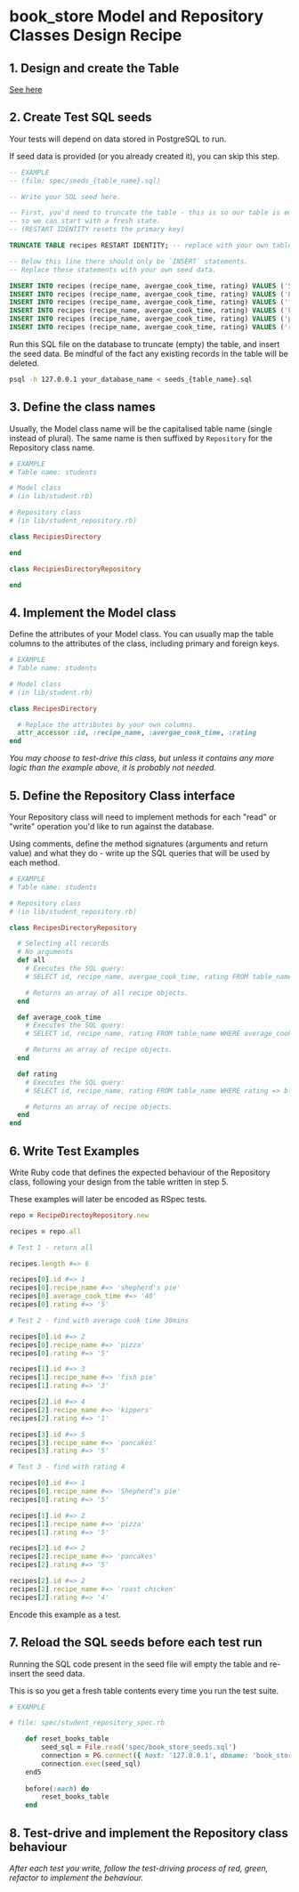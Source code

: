 # book_store Model and Repository Classes Design Recipe

## 1. Design and create the Table

[See here](recipes_directory_database_schema_recipe.md)

## 2. Create Test SQL seeds

Your tests will depend on data stored in PostgreSQL to run.

If seed data is provided (or you already created it), you can skip this step.

```sql
-- EXAMPLE
-- (file: spec/seeds_{table_name}.sql)

-- Write your SQL seed here. 

-- First, you'd need to truncate the table - this is so our table is emptied between each test run,
-- so we can start with a fresh state.
-- (RESTART IDENTITY resets the primary key)

TRUNCATE TABLE recipes RESTART IDENTITY; -- replace with your own table name.

-- Below this line there should only be `INSERT` statements.
-- Replace these statements with your own seed data.

INSERT INTO recipes (recipe_name, avergae_cook_time, rating) VALUES ('Shepherds Pie', '40','5');
INSERT INTO recipes (recipe_name, avergae_cook_time, rating) VALUES ('Pizza', '12','5');
INSERT INTO recipes (recipe_name, avergae_cook_time, rating) VALUES ('fish pie', '30','3');
INSERT INTO recipes (recipe_name, avergae_cook_time, rating) VALUES ('kippers', '5','1');
INSERT INTO recipes (recipe_name, avergae_cook_time, rating) VALUES ('pancakes', '5','5');
INSERT INTO recipes (recipe_name, avergae_cook_time, rating) VALUES ('roast chicken', '60','4');

```

Run this SQL file on the database to truncate (empty) the table, and insert the seed data. Be mindful of the fact any existing records in the table will be deleted.

```bash
psql -h 127.0.0.1 your_database_name < seeds_{table_name}.sql
```

## 3. Define the class names

Usually, the Model class name will be the capitalised table name (single instead of plural). The same name is then suffixed by `Repository` for the Repository class name.

```ruby
# EXAMPLE
# Table name: students

# Model class
# (in lib/student.rb)

# Repository class
# (in lib/student_repository.rb)

class RecipiesDirectory

end

class RecipiesDirectoryRepository

end

```

## 4. Implement the Model class

Define the attributes of your Model class. You can usually map the table columns to the attributes of the class, including primary and foreign keys.

```ruby
# EXAMPLE
# Table name: students

# Model class
# (in lib/student.rb)

class RecipesDirectory

  # Replace the attributes by your own columns.
  attr_accessor :id, :recipe_name, :avergae_cook_time, :rating
end

```

*You may choose to test-drive this class, but unless it contains any more logic than the example above, it is probably not needed.*

## 5. Define the Repository Class interface

Your Repository class will need to implement methods for each "read" or "write" operation you'd like to run against the database.

Using comments, define the method signatures (arguments and return value) and what they do - write up the SQL queries that will be used by each method.

```ruby
# EXAMPLE
# Table name: students

# Repository class
# (in lib/student_repository.rb)

class RecipesDirectoryRepository

  # Selecting all records
  # No arguments
  def all
    # Executes the SQL query:
    # SELECT id, recipe_name, avergae_cook_time, rating FROM table_name;

    # Returns an array of all recipe objects.
  end

  def average_cook_time
    # Executes the SQL query:
    # SELECT id, recipe_name, rating FROM table_name WHERE average_cook_time =< bluh;

    # Returns an array of recipe objects.
  end

  def rating
    # Executes the SQL query:
    # SELECT id, recipe_name, rating FROM table_name WHERE rating => bluh;

    # Returns an array of recipe objects.
  end
end
```

## 6. Write Test Examples

Write Ruby code that defines the expected behaviour of the Repository class, following your design from the table written in step 5.

These examples will later be encoded as RSpec tests.

```ruby
repo = RecipeDirectoyRepository.new

recipes = repo.all

# Test 1 - return all

recipes.length #=> 6

recipes[0].id #=> 1
recipes[0].recipe_name #=> 'shepherd's pie'
recipes[0].average_cook_time #=> '40'
recipes[0].rating #=> '5'

# Test 2 - find with average cook time 30mins

recipes[0].id #=> 2
recipes[0].recipe_name #=> 'pizza'
recipes[0].rating #=> '5'

recipes[1].id #=> 3
recipes[1].recipe_name #=> 'fish pie'
recipes[1].rating #=> '3'

recipes[2].id #=> 4
recipes[2].recipe_name #=> 'kippers'
recipes[2].rating #=> '1'

recipes[3].id #=> 5
recipes[3].recipe_name #=> 'pancakes'
recipes[3].rating #=> '5'

# Test 3 - find with rating 4 

recipes[0].id #=> 1
recipes[0].recipe_name #=> 'Shepherd's pie'
recipes[0].rating #=> '5'

recipes[1].id #=> 2
recipes[1].recipe_name #=> 'pizza'
recipes[1].rating #=> '5'

recipes[2].id #=> 2
recipes[2].recipe_name #=> 'pancakes'
recipes[2].rating #=> '5'

recipes[2].id #=> 2
recipes[2].recipe_name #=> 'roast chicken'
recipes[2].rating #=> '4'


```

Encode this example as a test.

## 7. Reload the SQL seeds before each test run

Running the SQL code present in the seed file will empty the table and re-insert the seed data.

This is so you get a fresh table contents every time you run the test suite.

```ruby
# EXAMPLE

# file: spec/student_repository_spec.rb

    def reset_books_table
        seed_sql = File.read('spec/book_store_seeds.sql')
        connection = PG.connect({ host: '127.0.0.1', dbname: 'book_store_test' })
        connection.exec(seed_sql)
    end5
      
    before(:each) do 
        reset_books_table
    end
```

## 8. Test-drive and implement the Repository class behaviour

_After each test you write, follow the test-driving process of red, green, refactor to implement the behaviour._